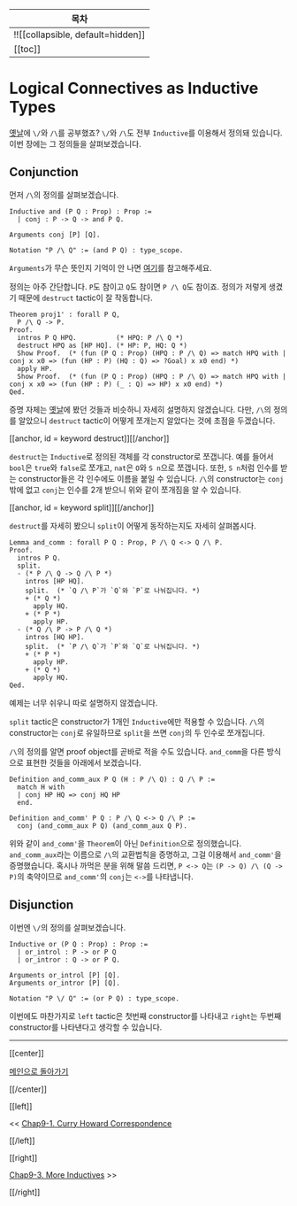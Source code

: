 | 목차 |
|-------------------|
|!![[collapsible, default=hidden]]  |
|[[toc]]|

# Logical Connectives as Inductive Types

[옛날](Chap6-1.html)에 `\/`와 `/\`를 공부했죠? `\/`와 `/\`도 전부 `Inductive`를 이용해서 정의돼 있습니다. 이번 장에는 그 정의들을 살펴보겠습니다.

## Conjunction

먼저 `/\`의 정의를 살펴보겠습니다.

```coq, line_num
Inductive and (P Q : Prop) : Prop :=
  | conj : P -> Q -> and P Q.

Arguments conj [P] [Q].

Notation "P /\ Q" := (and P Q) : type_scope.
```

`Arguments`가 무슨 뜻인지 기억이 안 나면 [여기](Chap4-1.html#keywordarguments)를 참고해주세요.

정의는 아주 간단합니다. `P`도 참이고 `Q`도 참이면 `P /\ Q`도 참이죠. 정의가 저렇게 생겼기 때문에 `destruct` tactic이 잘 작동합니다.

```coq, line_num
Theorem proj1' : forall P Q,
  P /\ Q -> P.
Proof.
  intros P Q HPQ.          (* HPQ: P /\ Q *)
  destruct HPQ as [HP HQ]. (* HP: P, HQ: Q *)
  Show Proof.  (* (fun (P Q : Prop) (HPQ : P /\ Q) => match HPQ with | conj x x0 => (fun (HP : P) (HQ : Q) => ?Goal) x x0 end) *)
  apply HP.
  Show Proof.  (* (fun (P Q : Prop) (HPQ : P /\ Q) => match HPQ with | conj x x0 => (fun (HP : P) (_ : Q) => HP) x x0 end) *)
Qed.
```

증명 자체는 [옛날](Chap6-1.html)에 봤던 것들과 비슷하니 자세히 설명하지 않겠습니다. 다만, `/\`의 정의를 알았으니 `destruct` tactic이 어떻게 쪼개는지 알았다는 것에 초점을 두겠습니다.

[[anchor, id = keyword destruct]][[/anchor]]

`destruct`는 `Inductive`로 정의된 객체를 각 constructor로 쪼갭니다. 예를 들어서 `bool`은 `true`와 `false`로 쪼개고, `nat`은 `O`와 `S n`으로 쪼갭니다. 또한, `S n`처럼 인수를 받는 constructor들은 각 인수에도 이름을 붙일 수 있습니다. `/\`의 constructor는 `conj`밖에 없고 `conj`는 인수를 2개 받으니 위와 같이 쪼개짐을 알 수 있습니다.

[[anchor, id = keyword split]][[/anchor]]

`destruct`를 자세히 봤으니 `split`이 어떻게 동작하는지도 자세히 살펴봅시다.

```coq, line_num
Lemma and_comm : forall P Q : Prop, P /\ Q <-> Q /\ P.
Proof.
  intros P Q.
  split.
  - (* P /\ Q -> Q /\ P *)
    intros [HP HQ].
    split.  (* `Q /\ P`가 `Q`와 `P`로 나눠집니다. *)
    + (* Q *)
      apply HQ.
    + (* P *)
      apply HP.
  - (* Q /\ P -> P /\ Q *)
    intros [HQ HP].
    split.  (* `P /\ Q`가 `P`와 `Q`로 나눠집니다. *)
    + (* P *)
      apply HP.
    + (* Q *)
      apply HQ.
Qed.
```

예제는 너무 쉬우니 따로 설명하지 않겠습니다.

`split` tactic은 constructor가 1개인 `Inductive`에만 적용할 수 있습니다. `/\`의 constructor는 `conj`로 유일하므로 `split`을 쓰면 `conj`의 두 인수로 쪼개집니다.

`/\`의 정의를 알면 proof object를 곧바로 적을 수도 있습니다. `and_comm`을 다른 방식으로 표현한 것들을 아래에서 보겠습니다.

```coq, line_num
Definition and_comm_aux P Q (H : P /\ Q) : Q /\ P :=
  match H with
  | conj HP HQ => conj HQ HP
  end.

Definition and_comm' P Q : P /\ Q <-> Q /\ P :=
  conj (and_comm_aux P Q) (and_comm_aux Q P).
```

위와 같이 `and_comm'`을 `Theorem`이 아닌 `Definition`으로 정의했습니다. `and_comm_aux`라는 이름으로 `/\`의 교환법칙을 증명하고, 그걸 이용해서 `and_comm'`을 증명했습니다. 혹시나 까먹은 분을 위해 말씀 드리면, `P <-> Q`는 `(P -> Q) /\ (Q -> P)`의 축약이므로 `and_comm'`의 `conj`는 `<->`를 나타냅니다.

## Disjunction

이번엔 `\/`의 정의를 살펴보겠습니다.

```coq, line_num
Inductive or (P Q : Prop) : Prop :=
  | or_introl : P -> or P Q
  | or_intror : Q -> or P Q.

Arguments or_introl [P] [Q].
Arguments or_intror [P] [Q].

Notation "P \/ Q" := (or P Q) : type_scope.
```

이번에도 마찬가지로 `left` tactic은 첫번째 constructor를 나타내고 `right`는 두번째 constructor를 나타낸다고 생각할 수 있습니다.

---

[[center]]

[메인으로 돌아가기](index.html)

[[/center]]

[[left]]

<< [Chap9-1. Curry Howard Correspondence](Chap9-1.html)

[[/left]]

[[right]]

[Chap9-3. More Inductives](Chap9-3.html) >>

[[/right]]